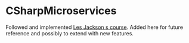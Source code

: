 # CSharpMicroservices

Followed and implemented [Les Jackson s course](https://github.com/binarythistle/S04E03---.NET-Microservices-Course-). Added here for future reference and possibly to extend with new features.

